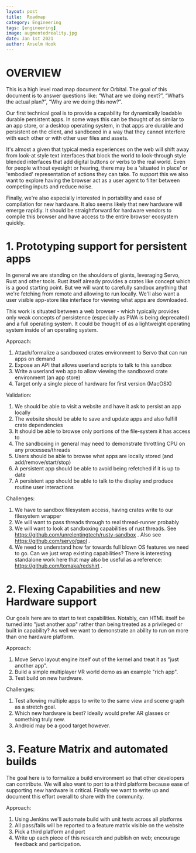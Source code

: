 ```yaml
---
layout: post
title:  Roadmap
category: Engineering
tags: [engineering]
image: augmentedreality.jpg
date: Jan 1st 2021
author: Anselm Hook
---
```


# OVERVIEW

This is a high level road map document for Orbital. The goal of this document is to answer questions like: “What are we doing next?”, “What’s the actual plan?”, “Why are we doing this now?”.

Our first technical goal is to provide a capability for dynamically loadable durable persistent apps. In some ways this can be thought of as similar to an app store, or a desktop operating system, in that apps are durable and persistent on the client, and sandboxed in a way that they cannot interfere with each other or with other user files and assets.

It's almost a given that typical media experiences on the web will shift away from look-at style text interfaces that block the world to look-through style blended interfaces that add digital buttons or verbs to the real world. Even for people without eyesight or hearing, there may be a 'situated in place' or 'embodied' representation of actions they can take. To support this we also want to explore having the browser act as a user agent to filter between competing inputs and reduce noise.

Finally, we're also especially interested in portability and ease of compilation for new hardware. It also seems likely that new hardware will emerge rapidly. It should be straightforward for hardware vendors to compile this browser and have access to the entire browser ecosystem quickly.

# 1. Prototyping support for persistent apps

In general we are standing on the shoulders of giants, leveraging Servo, Rust and other tools. Rust itself already provides a crates like concept which is a good starting point. But we will want to carefully sandbox anything that we're fetching from remote and allowing to run locally. We'll also want a user visible app-store like interface for viewing what apps are downloaded.

This work is situated between a web browser - which typically provides only weak concepts of persistence (especially as PWA is being deprecated) and a full operating system. It could be thought of as a lightweight operating system inside of an operating system.

Approach:

1. Attach/formalize a sandboxed crates environment to Servo that can run apps on demand
2. Expose an API that allows userland scripts to talk to this sandbox
3. Write a userland web app to allow viewing the sandboxed crate environment (an app store)
4. Target only a single piece of hardware for first version (MacOSX)

Validation:

1. We should be able to visit a website and have it ask to persist an app locally
2. The website should be able to save and update apps and also fulfill crate dependencies
3. It should be able to browse only portions of the file-system it has access to
4. The sandboxing in general may need to demonstrate throttling CPU on any processes/threads
5. Users should be able to browse what apps are locally stored (and add/remove/start/stop)
6. A persistent app should be able to avoid being refetched if it is up to date
7. A persistent app should be able to talk to the display and produce routine user interactions

Challenges:

1. We have to sandbox filesystem access, having crates write to our filesystem wrapper
2. We will want to pass threads through to real thread-runner probably
3. We will want to look at sandboxing capabilities of rust threads. See https://github.com/unrelentingtech/rusty-sandbox . Also see https://github.com/servo/gaol .
4. We need to understand how far towards full blown OS features we need to go. Can we just wrap existing capabilities? There is interesting standalone work here that may also be useful as a reference: https://github.com/tomaka/redshirt .

# 2. Flexing Capabilities and new Hardware support

Our goals here are to start to test capabilities. Notably, can HTML itself be turned into "just another app" rather than being treated as a privileged or built in capability? As well we want to demonstrate an ability to run on more than one hardware platform.

Approach:

1. Move Servo layout engine itself out of the kernel and treat it as "just another app".
2. Build a simple multiplayer VR world demo as an example "rich app".
3. Test build on new hardware.

Challenges:

1. Test allowing multiple apps to write to the same view and scene graph as a stretch goal.
2. Which new hardware is best? Ideally would prefer AR glasses or something truly new.
3. Android may be a good target however.

# 3. Feature Matrix and automated builds

The goal here is to formalize a build environment so that other developers can contribute. We will also want to port to a third platform because ease of supporting new hardware is critical. Finally we want to write up and document this effort overall to share with the community.

Approach:

1. Using Jenkins we'll automate build with unit tests across all platforms
2. All pass/fails will be reported to a feature matrix visible on the website
3. Pick a third platform and port
4. Write up each piece of this research and publish on web; encourage feedback and participation.
